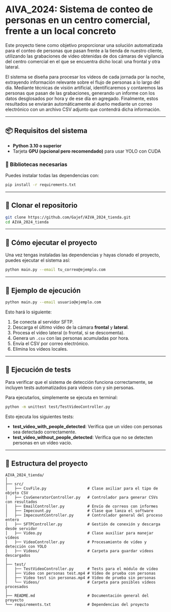 # AIVA_2024: Sistema de conteo de personas en un centro comercial, frente a un local concreto

Este proyecto tiene como objetivo proporcionar una solución automatizada para el conteo de personas que pasan frente a la tienda de nuestro cliente, utilizando las grabaciones de video obtenidas de dos cámaras de vigilancia del centro comercial en el que se encuentra dicho local: una frontal y otra lateral.

El sistema se diseña para procesar los videos de cada jornada por la noche, extrayendo información relevante sobre el flujo de personas a lo largo del día. Mediante técnicas de visión artificial, identificaremos y contaremos las personas que pasan de las grabaciones, generando un informe con los datos desglosados por hora y de ese día en agregado. Finalmente, estos resultados se enviarán automáticamente al dueño mediante un correo electrónico con un archivo CSV adjunto que contendrá dicha información.

---

## 📦 Requisitos del sistema

- **Python 3.10 o superior**
- Tarjeta **GPU (opcional pero recomendado)** para usar YOLO con CUDA

### 🔧 Bibliotecas necesarias

Puedes instalar todas las dependencias con:

```bash
pip install -r requirements.txt
```

---

## 🔄 Clonar el repositorio

```bash
git clone https://github.com/Gajef/AIVA_2024_tienda.git
cd AIVA_2024_tienda
```

---

## 🚀 Cómo ejecutar el proyecto

Una vez tengas instaladas las dependencias y hayas clonado el proyecto, puedes ejecutar el sistema así:

```bash
python main.py --email tu_correo@ejemplo.com
```

---

## 🧪 Ejemplo de ejecución

```bash
python main.py --email usuario@ejemplo.com
```

Esto hará lo siguiente:

1. Se conecta al servidor SFTP.
2. Descarga el último vídeo de la cámara **frontal** y **lateral**.
3. Procesa el vídeo lateral (o frontal, si se descomenta).
4. Genera un `.csv` con las personas acumuladas por hora.
5. Envía el CSV por correo electrónico.
6. Elimina los vídeos locales.

---

## 🧪 Ejecución de tests

Para verificar que el sistema de detección funciona correctamente, se incluyen tests automatizados para vídeos con y sin personas.

Para ejecutarlos, simplemente se ejecuta en terminal:

```bash
python -m unittest test/TestVideoController.py
```

Esto ejecuta los siguientes tests:

- **test_video_with_people_detected**: Verifica que un vídeo con personas sea detectado correctamente.
- **test_video_without_people_detected**: Verifica que no se detecten personas en un vídeo vacío.

---

## 📁 Estructura del proyecto

```
AIVA_2024_tienda/
│
├── src/
│   ├── CsvFile.py                  # Clase axiliar para el tipo de objeto CSV
│   ├── CsvGeneratorController.py   # Controlador para generar CSVs con resultados
│   ├── EmailController.py          # Envío de correos con informes
│   ├── Impecount.py                # Clase que lanza el software
│   ├── ImpecountController.py      # Controlador general del proceso entero
│   ├── SFTPController.py           # Gestión de conexión y descarga desde servidor
│   ├── Video.py                    # Clase auxiliar para manejar vídeos
│   ├── VideoController.py          # Procesamiento de vídeo y detección con YOLO
│   ├── Videos/                     # Carpeta para guardar vídeos descargados
│
├── test/
│   ├── TestVideoController.py      # Tests para el módulo de vídeo
│   ├── Video con personas test.mp4 # Vídeo de prueba con personas
│   ├── Video test sin personas.mp4 # Vídeo de prueba sin personas
│   └── Videos/                     # Carpeta para posibles vídeos procesados
│
├── README.md                       # Documentación general del proyecto
└── requirements.txt                # Dependencias del proyecto

```

